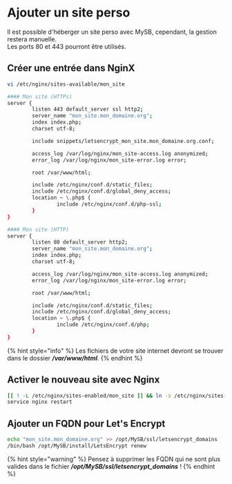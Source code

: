 # Ajouter un site perso

Il est possible d'héberger un site perso avec MySB, cependant, la gestion restera manuelle.  
Les ports 80 et 443 pourront être utilisés.

## Créer une entrée dans NginX

```bash
vi /etc/nginx/sites-available/mon_site

#### Mon site (HTTPs)
server {
        listen 443 default_server ssl http2;
        server_name "mon_site.mon_domaine.org";
        index index.php;
        charset utf-8;

        include snippets/letsencrypt_mon_site.mon_domaine.org.conf;

        access_log /var/log/nginx/mon_site-access.log anonymized;
        error_log /var/log/nginx/mon_site-error.log error;

        root /var/www/html;

        include /etc/nginx/conf.d/static_files;
        include /etc/nginx/conf.d/global_deny_access;
        location ~ \.php$ {
                include /etc/nginx/conf.d/php-ssl;
        }
}

#### Mon site (HTTP)
server {
        listen 80 default_server http2;
        server_name "mon_site.mon_domaine.org";
        index index.php;
        charset utf-8;

        access_log /var/log/nginx/mon_site-access.log anonymized;
        error_log /var/log/nginx/mon_site-error.log error;

        root /var/www/html;

        include /etc/nginx/conf.d/static_files;
        include /etc/nginx/conf.d/global_deny_access;
        location ~ \.php$ {
                include /etc/nginx/conf.d/php;
        }
}
```

{% hint style="info" %}
Les fichiers de votre site internet devront se trouver dans le dossier _**/var/www/html**_.
{% endhint %}

## Activer le nouveau site avec Nginx

```bash
[[ ! -L /etc/nginx/sites-enabled/mon_site ]] && ln -s /etc/nginx/sites-available/mon_site /etc/nginx/sites-enabled/mon_site
service nginx restart
```

## Ajouter un FQDN pour Let's Encrypt

```bash
echo "mon_site.mon_domaine.org" >> /opt/MySB/ssl/letsencrypt_domains
/bin/bash /opt/MySB/install/LetsEncrypt renew
```

{% hint style="warning" %}
Pensez à supprimer les FQDN qui ne sont plus valides dans le fichier _**/opt/MySB/ssl/letsencrypt\_domains**_ !
{% endhint %}

